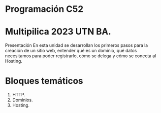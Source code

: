 # Programación C52

# Multipilica 2023 UTN BA.

Presentación
En esta unidad se desarrollan los primeros pasos para la creación de un sitio web,
entender qué es un dominio, qué datos necesitamos para poder registrarlo, cómo se
delega y cómo se conecta al Hosting.

# Bloques temáticos
1. HTTP.
2. Dominios.
3. Hosting.
